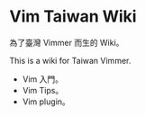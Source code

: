 # Vim Taiwan Wiki

為了臺灣 Vimmer 而生的 Wiki。

This is a wiki for Taiwan Vimmer.

* Vim 入門。
* Vim Tips。
* Vim plugin。